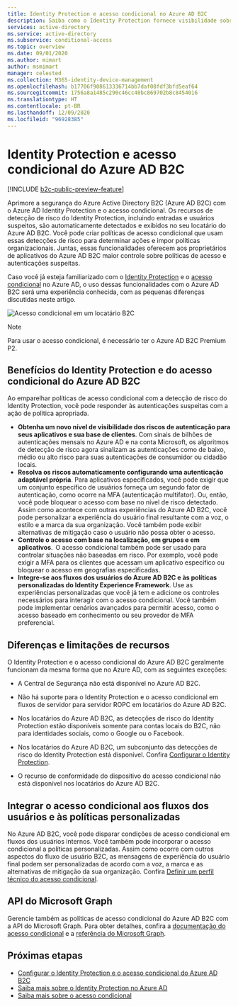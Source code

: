 ```yaml
---
title: Identity Protection e acesso condicional no Azure AD B2C
description: Saiba como o Identity Protection fornece visibilidade sobre as entradas suspeitas e as detecções de risco. Descubra como o acesso condicional permite que você imponha políticas organizacionais com base em eventos de risco nos seus locatários do Azure AD B2C.
services: active-directory
ms.service: active-directory
ms.subservice: conditional-access
ms.topic: overview
ms.date: 09/01/2020
ms.author: mimart
author: msmimart
manager: celested
ms.collection: M365-identity-device-management
ms.openlocfilehash: b17706f908613336714bb7daf08fdf3bfd5eaf64
ms.sourcegitcommit: 1756a8a1485c290c46cc40bc869702b8c8454016
ms.translationtype: HT
ms.contentlocale: pt-BR
ms.lasthandoff: 12/09/2020
ms.locfileid: "96928385"
---
```

# <a name="identity-protection-and-conditional-access-for-azure-ad-b2c"></a>Identity Protection e acesso condicional do Azure AD B2C

[!INCLUDE [b2c-public-preview-feature](../../includes/active-directory-b2c-public-preview.md)]

Aprimore a segurança do Azure Active Directory B2C (Azure AD B2C) com o Azure AD Identity Protection e o acesso condicional. Os recursos de detecção de risco do Identity Protection, incluindo entradas e usuários suspeitos, são automaticamente detectados e exibidos no seu locatário do Azure AD B2C. Você pode criar políticas de acesso condicional que usam essas detecções de risco para determinar ações e impor políticas organizacionais. Juntas, essas funcionalidades oferecem aos proprietários de aplicativos do Azure AD B2C maior controle sobre políticas de acesso e autenticações suspeitas.
  
Caso você já esteja familiarizado com o [Identity Protection](../active-directory/identity-protection/overview-identity-protection.md) e o [acesso condicional](../active-directory/conditional-access/overview.md) no Azure AD, o uso dessas funcionalidades com o Azure AD B2C será uma experiência conhecida, com as pequenas diferenças discutidas neste artigo.

![Acesso condicional em um locatário B2C](media/conditional-access-identity-protection-overview/conditional-access-b2c.png)

> [!NOTE]
> Para usar o acesso condicional, é necessário ter o Azure AD B2C Premium P2.

## <a name="benefits-of-identity-protection-and-conditional-access-for-azure-ad-b2c"></a>Benefícios do Identity Protection e do acesso condicional do Azure AD B2C  

Ao emparelhar políticas de acesso condicional com a detecção de risco do Identity Protection, você pode responder às autenticações suspeitas com a ação de política apropriada.

- **Obtenha um novo nível de visibilidade dos riscos de autenticação para seus aplicativos e sua base de clientes**. Com sinais de bilhões de autenticações mensais no Azure AD e na conta Microsoft, os algoritmos de detecção de risco agora sinalizam as autenticações como de baixo, médio ou alto risco para suas autenticações de consumidor ou cidadão locais.
- **Resolva os riscos automaticamente configurando uma autenticação adaptável própria**. Para aplicativos especificados, você pode exigir que um conjunto específico de usuários forneça um segundo fator de autenticação, como ocorre na MFA (autenticação multifator). Ou, então, você pode bloquear o acesso com base no nível de risco detectado. Assim como acontece com outras experiências do Azure AD B2C, você pode personalizar a experiência do usuário final resultante com a voz, o estilo e a marca da sua organização. Você também pode exibir alternativas de mitigação caso o usuário não possa obter o acesso.
- **Controle o acesso com base na localização, em grupos e em aplicativos**.  O acesso condicional também pode ser usado para controlar situações não baseadas em risco. Por exemplo, você pode exigir a MFA para os clientes que acessam um aplicativo específico ou bloquear o acesso em geografias especificadas.
- **Integre-se aos fluxos dos usuários do Azure AD B2C e às políticas personalizadas do Identity Experience Framework**. Use as experiências personalizadas que você já tem e adicione os controles necessários para interagir com o acesso condicional. Você também pode implementar cenários avançados para permitir acesso, como o acesso baseado em conhecimento ou seu provedor de MFA preferencial.

## <a name="feature-differences-and-limitations"></a>Diferenças e limitações de recursos

O Identity Protection e o acesso condicional do Azure AD B2C geralmente funcionam da mesma forma que no Azure AD, com as seguintes exceções:

- A Central de Segurança não está disponível no Azure AD B2C.

- Não há suporte para o Identity Protection e o acesso condicional em fluxos de servidor para servidor ROPC em locatários do Azure AD B2C.

- Nos locatários do Azure AD B2C, as detecções de risco do Identity Protection estão disponíveis somente para contas locais do B2C, não para identidades sociais, como o Google ou o Facebook.

- Nos locatários do Azure AD B2C, um subconjunto das detecções de risco do Identity Protection está disponível. Confira [Configurar o Identity Protection](conditional-access-identity-protection-setup.md#set-up-identity-protection).

- O recurso de conformidade do dispositivo do acesso condicional não está disponível nos locatários do Azure AD B2C.


## <a name="integrate-conditional-access-with-user-flows-and-custom-policies"></a>Integrar o acesso condicional aos fluxos dos usuários e às políticas personalizadas

No Azure AD B2C, você pode disparar condições de acesso condicional em fluxos dos usuários internos. Você também pode incorporar o acesso condicional a políticas personalizadas. Assim como ocorre com outros aspectos do fluxo de usuário B2C, as mensagens de experiência do usuário final podem ser personalizadas de acordo com a voz, a marca e as alternativas de mitigação da sua organização. Confira [Definir um perfil técnico do acesso condicional](conditional-access-technical-profile.md).

## <a name="microsoft-graph-api"></a>API do Microsoft Graph

Gerencie também as políticas de acesso condicional do Azure AD B2C com a API do Microsoft Graph. Para obter detalhes, confira a [documentação do acesso condicional](../active-directory/conditional-access/overview.md) e a [referência do Microsoft Graph](/graph/api/resources/conditionalaccesspolicy?view=graph-rest-beta).

## <a name="next-steps"></a>Próximas etapas

- [Configurar o Identity Protection e o acesso condicional do Azure AD B2C](conditional-access-identity-protection-setup.md)
- [Saiba mais sobre o Identity Protection no Azure AD](../active-directory/identity-protection/overview-identity-protection.md)
- [Saiba mais sobre o acesso condicional](../active-directory/conditional-access/overview.md)